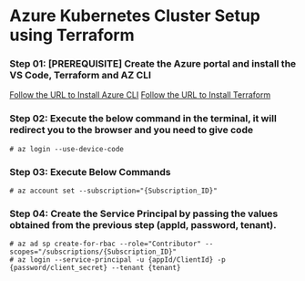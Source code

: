 # Azure Kubernetes Cluster Setup using Terraform

### Step 01: [PREREQUISITE] Create the Azure portal and install the VS Code, Terraform and AZ CLI

[Follow the URL to Install Azure CLI](https://learn.microsoft.com/en-us/cli/azure/install-azure-cli-linux?pivots=apt)
[Follow the URL to Install Terraform](https://developer.hashicorp.com/terraform/install)

### Step 02: Execute the below command in the terminal, it will redirect you to the browser and you need to give code
```shell
# az login --use-device-code
```

### Step 03: Execute Below Commands 
```shell
# az account set --subscription="{Subscription_ID}"
```

### Step 04: Create the Service Principal by passing the values obtained from the previous step (appId, password, tenant).
```shell
# az ad sp create-for-rbac --role="Contributor" --scopes="/subscriptions/{Subscription_ID}"
# az login --service-principal -u {appId/ClientId} -p {password/client_secret} --tenant {tenant}
```


